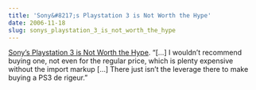 ```yaml
---
title: 'Sony&#8217;s Playstation 3 is Not Worth the Hype'
date: 2006-11-18
slug: sonys_playstation_3_is_not_worth_the_hype
---
```

<p><a href="http://www.time.com/time/business/article/0,8599,1560635,00.html">Sony&#8217;s Playstation 3 is Not Worth the Hype</a>. &#8220;[&#8230;] I wouldn&#8217;t recommend buying one, not even for the regular price, which is plenty expensive without the import markup [&#8230;] There just isn&#8217;t the leverage there to make buying a PS3 de rigeur.&#8221;</p>